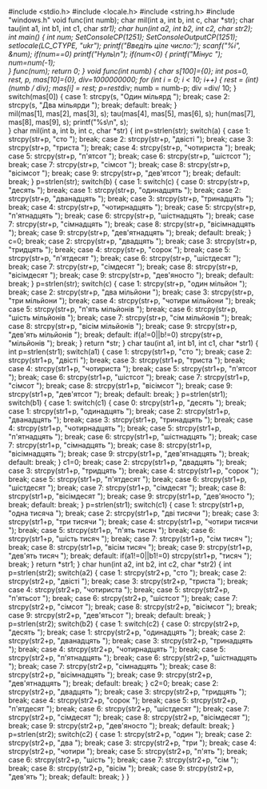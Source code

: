 #include <stdio.h>
#include <locale.h>
#include <string.h>
#include "windows.h"
void func(int numb);
char mil(int a, int b, int c, char *str);
char tau(int a1, int b1, int c1, char *str1);
char hun(int a2, int b2, int c2, char *str2);
int main() {
	int num;
		SetConsoleCP(1251);
SetConsoleOutputCP(1251); 
setlocale(LC_CTYPE, "ukr");
	printf("Введіть ціле число:");
	scanf("%i", &num);
	if(num==0) printf("Нуль\n");
		if(num<0) {
		printf("Мінус ");
		num=num*(-1);	
		} 
		func(num);
	return 0;
}
void func(int numb) {
	char s[100]={0}; 
	int pos=0, rest, p, mas[10]={0}, div=1000000000;
	for (int i = 0; i < 10; i++) {
    rest = (int)(numb / div);
    mas[i] = rest;
    p=rest*div;
    numb = numb-p;
    div =div/ 10;
 }
	switch(mas[0]) {
		case 1: strcpy(s, "Один мільярд "); break;
		case 2: strcpy(s, "Два мільярди "); break;
		default: break;
	}	
	mil(mas[1], mas[2], mas[3], s);
	tau(mas[4], mas[5], mas[6], s);
	hun(mas[7], mas[8], mas[9], s);
	printf("%s\n", s);	
}
char mil(int a, int b, int c, char *str) {
	int p=strlen(str);
	switch(a) {
		case 1: strcpy(str+p, "сто "); break;
		case 2: strcpy(str+p, "двісті "); break;
		case 3: strcpy(str+p, "триста "); break;
		case 4: strcpy(str+p, "чотириста "); break;
		case 5: strcpy(str+p, "п'ятсот "); break;
		case 6: strcpy(str+p, "шістсот "); break;
		case 7: strcpy(str+p, "сімсот "); break;
		case 8: strcpy(str+p, "вісімсот "); break;
		case 9: strcpy(str+p, "дев'ятсот "); break;
		default: break;
	}
	p=strlen(str);
	switch(b) {
		case 1:
			switch(c) {
				case 0: strcpy(str+p, "десять "); break;
				case 1: strcpy(str+p, "одинадцять "); break;
				case 2: strcpy(str+p, "дванадцять "); break;
				case 3: strcpy(str+p, "тринадцять "); break;
				case 4: strcpy(str+p, "чотирнадцять "); break;
				case 5: strcpy(str+p, "п'ятнадцять "); break;
				case 6: strcpy(str+p, "шістнадцять "); break;
				case 7: strcpy(str+p, "сімнадцять "); break;
				case 8: strcpy(str+p, "вісімнадцять "); break;
				case 9: strcpy(str+p, "дев'ятнадцять "); break;
				default: break;
			}
			c=0; break;
		case 2: strcpy(str+p, "двадцять "); break;
		case 3: strcpy(str+p, "тридцять "); break;
		case 4: strcpy(str+p, "сорок "); break;
		case 5: strcpy(str+p, "п'ятдесят "); break;
		case 6: strcpy(str+p, "шістдесят "); break;
		case 7: strcpy(str+p, "сімдесят "); break;
		case 8: strcpy(str+p, "вісімдесят "); break;
		case 9: strcpy(str+p, "дев'яносто "); break;
			default: break;
	}
	p=strlen(str);
	switch(c) {
		case 1: strcpy(str+p, "один мільйон "); break;
		case 2: strcpy(str+p, "два мільйони "); break;
		case 3: strcpy(str+p, "три мільйони "); break;
		case 4: strcpy(str+p, "чотири мільйони "); break;
		case 5: strcpy(str+p, "п'ять мільйонів "); break;
		case 6: strcpy(str+p, "шість мільйонів "); break;
		case 7: strcpy(str+p, "сім мільйонів "); break;
		case 8: strcpy(str+p, "вісім мільйонів "); break;
		case 9: strcpy(str+p, "дев'ять мільйонів "); break;
			default: if(a!=0||b!=0) strcpy(str+p, "мільйонів "); break;
	}
	return *str;
}
char tau(int a1, int b1, int c1, char *str1) {
	int p=strlen(str1);
		switch(a1) {
		case 1: strcpy(str1+p, "сто "); break;
		case 2: strcpy(str1+p, "двісті "); break;
		case 3: strcpy(str1+p, "триста "); break;
		case 4: strcpy(str1+p, "чотириста "); break;
		case 5: strcpy(str1+p, "п'ятсот "); break;
		case 6: strcpy(str1+p, "шістсот "); break; 
		case 7: strcpy(str1+p, "сімсот "); break;
		case 8: strcpy(str1+p, "вісімсот "); break;
		case 9: strcpy(str1+p, "дев'ятсот "); break;
			default: break;
	}
	p=strlen(str1);
	switch(b1) {
		case 1:
			switch(c1) {
				case 0: strcpy(str1+p, "десять "); break;
				case 1: strcpy(str1+p, "одинадцять "); break;
				case 2: strcpy(str1+p, "дванадцять "); break;
				case 3: strcpy(str1+p, "тринадцять "); break;
				case 4: strcpy(str1+p, "чотирнадцять "); break;
				case 5: strcpy(str1+p, "п'ятнадцять "); break;
				case 6: strcpy(str1+p, "шістнадцять "); break;
				case 7: strcpy(str1+p, "сімнадцять "); break;
				case 8: strcpy(str1+p, "вісімнадцять "); break;
				case 9: strcpy(str1+p, "дев'ятнадцять "); break;
					default: break;
			}
			c1=0;	break;
		case 2: strcpy(str1+p, "двадцять "); break;
		case 3: strcpy(str1+p, "тридцять "); break;
		case 4: strcpy(str1+p, "сорок "); break;
		case 5: strcpy(str1+p, "п'ятдесят "); break;
		case 6: strcpy(str1+p, "шістдесят "); break;
		case 7: strcpy(str1+p, "сімдесят "); break;
		case 8: strcpy(str1+p, "вісімдесят "); break;
		case 9: strcpy(str1+p, "дев'яносто "); break;
			default: break;
	}
	p=strlen(str1);
	switch(c1) {
		case 1: strcpy(str1+p, "одна тисяча "); break;
		case 2: strcpy(str1+p, "дві тисячи "); break; 
		case 3: strcpy(str1+p, "три тисячи "); break;
		case 4: strcpy(str1+p, "чотири тисячи "); break;
		case 5: strcpy(str1+p, "п'ять тисяч "); break; 
		case 6: strcpy(str1+p, "шість тисяч "); break;
		case 7: strcpy(str1+p, "сім тисяч "); break;
		case 8: strcpy(str1+p, "вісім тисяч "); break;
		case 9: strcpy(str1+p, "дев'ять тисяч "); break;
			default: if(a1!=0||b1!=0) strcpy(str1+p, "тисяч "); break;
	}
	return *str1;
}
char hun(int a2, int b2, int c2, char *str2) {
	int p=strlen(str2);
		switch(a2) {
	case 1: strcpy(str2+p, "сто "); break;
	case 2: strcpy(str2+p, "двісті "); break;
	case 3: strcpy(str2+p, "триста "); break;
	case 4: strcpy(str2+p, "чотириста "); break;
	case 5: strcpy(str2+p, "п'ятьсот "); break;
	case 6: strcpy(str2+p, "шістсот "); break;
	case 7: strcpy(str2+p, "сімсот "); break;
	case 8: strcpy(str2+p, "вісімсот "); break;
	case 9: strcpy(str2+p, "дев'ятьсот "); break;
	default: break;	
	}
	p=strlen(str2);
	switch(b2) {
	 case 1:
	  	switch(c2) {
	  		case 0: strcpy(str2+p, "десять "); break;
 			case 1: strcpy(str2+p, "одинадцять "); break;
			case 2: strcpy(str2+p, "дванадцять "); break;
			case 3: strcpy(str2+p, "тринадцять "); break;
			case 4: strcpy(str2+p, "чотирнадцять "); break;
			case 5: strcpy(str2+p, "п'ятнадцять "); break;
			case 6: strcpy(str2+p, "шістнадцять "); break;
			case 7: strcpy(str2+p, "сімнадцять "); break;
			case 8: strcpy(str2+p, "вісімнадцять "); break;
			case 9: strcpy(str2+p, "дев'ятнадцять "); break;
				default: break;
					}
		c2=0;	break;
	case 2: strcpy(str2+p, "двадцять "); break;
	case 3: strcpy(str2+p, "тридцять "); break;
	case 4: strcpy(str2+p, "сорок "); break;
	case 5: strcpy(str2+p, "п'ятдесят "); break;
	case 6: strcpy(str2+p, "шістдесят "); break;
	case 7: strcpy(str2+p, "сімдесят "); break;
	case 8: strcpy(str2+p, "вісімдесят "); break;
	case 9: strcpy(str2+p, "дев'яносто "); break;
	default: break;	
	}
	p=strlen(str2);
	switch(c2) {
		case 1: strcpy(str2+p, "один "); break;
		case 2: strcpy(str2+p, "два "); break;
		case 3: strcpy(str2+p, "три "); break;
		case 4: strcpy(str2+p, "чотири "); break;
		case 5: strcpy(str2+p, "п'ять "); break;
		case 6: strcpy(str2+p, "шість "); break;
		case 7: strcpy(str2+p, "сім "); break;
		case 8: strcpy(str2+p, "вісім "); break;
		case 9: strcpy(str2+p, "дев'ять "); break;
		default: break;
	}
}

